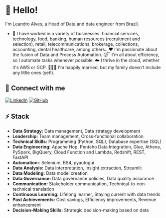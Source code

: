 # 👋 Hello!

I'm Leandro Alves, a Head of Data and data engineer from Brazil.

* 🔭 I have worked in a variety of businesses: financial services, technology, food, banking, human resources (recruitment and selection), retail, telecommunications, brokerage, collections, accounting, dental healthcare, among others.. 
❤️ I'm passionate about the fusion of Data and Process Automation.
😴 I'm all about efficiency, so I automate tasks whenever possible.
☁️ I thrive in the cloud, whether it's AWS or GCP.
👨‍👩‍👦 I'm happily married, but my family doesn't include any little ones (yet!).


## 🔗 Connect with me
[![LinkedIn](https://img.shields.io/badge/linkedin-%230077B5.svg?style=for-the-badge&logo=linkedin&logoColor=white)](https://www.linkedin.com/in/leandrosilva-bi)
[![GitHub](https://img.shields.io/badge/github-%23121011.svg?style=for-the-badge&logo=github&logoColor=white)](https://github.com/leandrobi/)


## ⚡ Stack

* **Data Strategy:** Data management, Data strategy development
* **Leadership:** Team management, Cross-functional collaboration
* **Technical Skills:** Programming (Python, SQL), Database expertise (SQL)
* **Data Engineering:** Apache Hop, Pentaho Data Integration, Glue, Athena, PySpark, BigQuery, Cloud Function and Lambda, Redshift, REST, FastAPI
* **Automation:**: Selenium, BS4, pyautogui    
* **Data Analysis:** Data interpretation, Insight extraction, Streamlit
* **Data Modeling:** Data model creation
* **Data Governance:** Data governance policies, Data quality assurance
* **Communication:** Stakeholder communication, Technical-to-non-technical translation
* **Continuous Learning:** Lifelong learner, Staying current with data trends
* **Past Achievements:** Cost savings, Efficiency improvements, Revenue enhancement
* **Decision-Making Skills:** Strategic decision-making based on data
